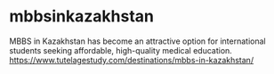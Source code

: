 # mbbsinkazakhstan
MBBS in Kazakhstan has become an attractive option for international students seeking affordable, high-quality medical education.
https://www.tutelagestudy.com/destinations/mbbs-in-kazakhstan/

